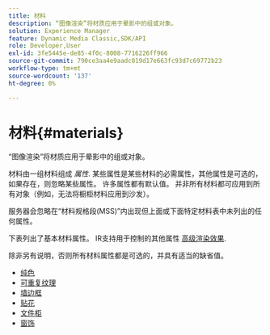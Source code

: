 ```yaml
---
title: 材料
description: “图像渲染”将材质应用于晕影中的组或对象。
solution: Experience Manager
feature: Dynamic Media Classic,SDK/API
role: Developer,User
exl-id: 3fe5445e-de85-4f0c-8008-7716226ff966
source-git-commit: 790ce3aa4e9aadc019d17e663fc93d7c69772b23
workflow-type: tm+mt
source-wordcount: '137'
ht-degree: 0%

---
```


# 材料{#materials}

“图像渲染”将材质应用于晕影中的组或对象。

材料由一组材料组成 *属性*. 某些属性是某些材料的必需属性，其他属性是可选的，如果存在，则忽略某些属性。 许多属性都有默认值。 并非所有材料都可应用到所有对象（例如，无法将橱柜材料应用到沙发）。

服务器会忽略在“材料规格段(MSS)”内出现但上面或下面特定材料表中未列出的任何属性。

下表列出了基本材料属性。 IR支持用于控制的其他属性 [高级渲染效果](../../../../../../ir-api/http-protocol/image-rendering-api-ref/c-ir-http-protocol-ref/c-ir-http-protocol-syntax-and-features/c-ir-advanced-render-effects/c-ir-advanced-render-effects.md#concept-bf8b6d8460244b9cacc7f4a3df4c5281).

除非另有说明，否则所有材料属性都是可选的，并具有适当的缺省值。

* [纯色](r-ir-solid-colors.md)
* [可重复纹理](r-ir-repeatable-textures.md)
* [墙边框](r-ir-wall-borders.md)
* [贴花](r-ir-decals.md)
* [文件柜](r-ir-cabinets.md)
* [窗饰](r-ir-window-coverings.md)
